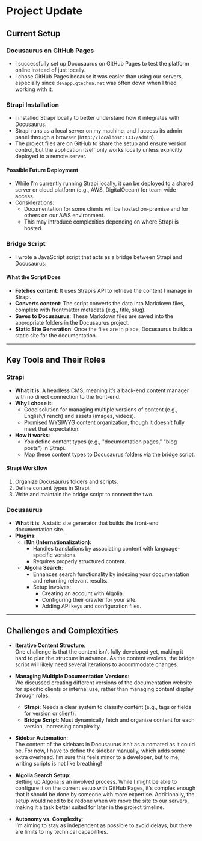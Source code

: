 # Project Update

## Current Setup

### Docusaurus on GitHub Pages
- I successfully set up Docusaurus on GitHub Pages to test the platform online instead of just locally.
- I chose GitHub Pages because it was easier than using our servers, especially since `devapp.gtechna.net` was often down when I tried working with it.

### Strapi Installation
- I installed Strapi locally to better understand how it integrates with Docusaurus.
- Strapi runs as a local server on my machine, and I access its admin panel through a browser (`http://localhost:1337/admin`).
- The project files are on GitHub to share the setup and ensure version control, but the application itself only works locally unless explicitly deployed to a remote server.

#### Possible Future Deployment
- While I’m currently running Strapi locally, it can be deployed to a shared server or cloud platform (e.g., AWS, DigitalOcean) for team-wide access.
- Considerations:
  - Documentation for some clients will be hosted on-premise and for others on our AWS environment.
  - This may introduce complexities depending on where Strapi is hosted.

### Bridge Script
- I wrote a JavaScript script that acts as a bridge between Strapi and Docusaurus.

#### What the Script Does
- **Fetches content**: It uses Strapi’s API to retrieve the content I manage in Strapi.
- **Converts content**: The script converts the data into Markdown files, complete with frontmatter metadata (e.g., title, slug).
- **Saves to Docusaurus**: These Markdown files are saved into the appropriate folders in the Docusaurus project.
- **Static Site Generation**: Once the files are in place, Docusaurus builds a static site for the documentation.

---

## Key Tools and Their Roles

### Strapi
- **What it is**: A headless CMS, meaning it’s a back-end content manager with no direct connection to the front-end.
- **Why I chose it**:
  - Good solution for managing multiple versions of content (e.g., English/French) and assets (images, videos).
  - Promised WYSIWYG content organization, though it doesn’t fully meet that expectation.
- **How it works**:
  - You define content types (e.g., "documentation pages," "blog posts") in Strapi.
  - Map these content types to Docusaurus folders via the bridge script.

#### Strapi Workflow
1. Organize Docusaurus folders and scripts.
2. Define content types in Strapi.
3. Write and maintain the bridge script to connect the two.

### Docusaurus
- **What it is**: A static site generator that builds the front-end documentation site.
- **Plugins**:
  - **i18n (Internationalization)**:
    - Handles translations by associating content with language-specific versions.
    - Requires properly structured content.
  - **Algolia Search**:
    - Enhances search functionality by indexing your documentation and returning relevant results.
    - Setup involves:
      - Creating an account with Algolia.
      - Configuring their crawler for your site.
      - Adding API keys and configuration files.

---

## Challenges and Complexities

- **Iterative Content Structure**:  
  One challenge is that the content isn’t fully developed yet, making it hard to plan the structure in advance. As the content evolves, the bridge script will likely need several iterations to accommodate changes.

- **Managing Multiple Documentation Versions**:  
  We discussed creating different versions of the documentation website for specific clients or internal use, rather than managing content display through roles.  
  - **Strapi**: Needs a clear system to classify content (e.g., tags or fields for version or client).  
  - **Bridge Script**: Must dynamically fetch and organize content for each version, increasing complexity.

- **Sidebar Automation**:  
  The content of the sidebars in Docusaurus isn’t as automated as it could be. For now, I have to define the sidebar manually, which adds some extra overhead. I’m sure this feels minor to a developer, but to me, writing scripts is not like breathing!

- **Algolia Search Setup**:  
  Setting up Algolia is an involved process. While I might be able to configure it on the current setup with GitHub Pages, it’s complex enough that it should be done by someone with more expertise. Additionally, the setup would need to be redone when we move the site to our servers, making it a task better suited for later in the project timeline.

- **Autonomy vs. Complexity**:  
  I’m aiming to stay as independent as possible to avoid delays, but there are limits to my technical capabilities.